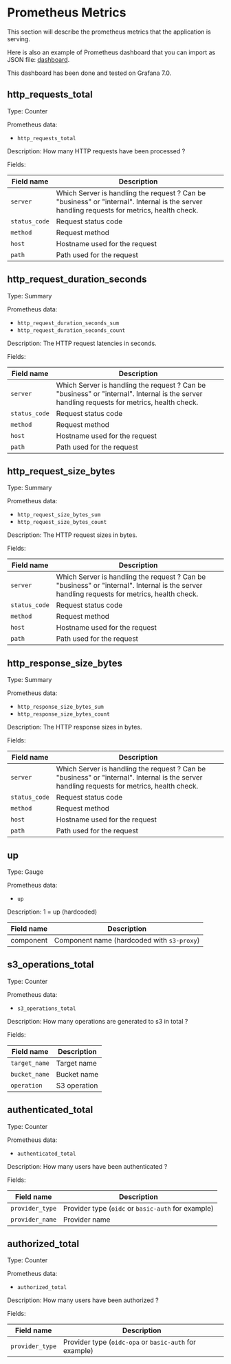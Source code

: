 # Prometheus Metrics

This section will describe the prometheus metrics that the application is serving.

Here is also an example of Prometheus dashboard that you can import as JSON file: [dashboard](./s3-proxy-dashboard.json).

This dashboard has been done and tested on Grafana 7.0.

## http_requests_total

Type: Counter

Prometheus data:

- `http_requests_total`

Description: How many HTTP requests have been processed ?

Fields:

| Field name    | Description                                                                                                                                 |
| ------------- | ------------------------------------------------------------------------------------------------------------------------------------------- |
| `server`      | Which Server is handling the request ? Can be "business" or "internal". Internal is the server handling requests for metrics, health check. |
| `status_code` | Request status code                                                                                                                         |
| `method`      | Request method                                                                                                                              |
| `host`        | Hostname used for the request                                                                                                               |
| `path`        | Path used for the request                                                                                                                   |

## http_request_duration_seconds

Type: Summary

Prometheus data:

- `http_request_duration_seconds_sum`
- `http_request_duration_seconds_count`

Description: The HTTP request latencies in seconds.

Fields:

| Field name    | Description                                                                                                                                 |
| ------------- | ------------------------------------------------------------------------------------------------------------------------------------------- |
| `server`      | Which Server is handling the request ? Can be "business" or "internal". Internal is the server handling requests for metrics, health check. |
| `status_code` | Request status code                                                                                                                         |
| `method`      | Request method                                                                                                                              |
| `host`        | Hostname used for the request                                                                                                               |
| `path`        | Path used for the request                                                                                                                   |

## http_request_size_bytes

Type: Summary

Prometheus data:

- `http_request_size_bytes_sum`
- `http_request_size_bytes_count`

Description: The HTTP request sizes in bytes.

Fields:

| Field name    | Description                                                                                                                                 |
| ------------- | ------------------------------------------------------------------------------------------------------------------------------------------- |
| `server`      | Which Server is handling the request ? Can be "business" or "internal". Internal is the server handling requests for metrics, health check. |
| `status_code` | Request status code                                                                                                                         |
| `method`      | Request method                                                                                                                              |
| `host`        | Hostname used for the request                                                                                                               |
| `path`        | Path used for the request                                                                                                                   |

## http_response_size_bytes

Type: Summary

Prometheus data:

- `http_response_size_bytes_sum`
- `http_response_size_bytes_count`

Description: The HTTP response sizes in bytes.

Fields:

| Field name    | Description                                                                                                                                 |
| ------------- | ------------------------------------------------------------------------------------------------------------------------------------------- |
| `server`      | Which Server is handling the request ? Can be "business" or "internal". Internal is the server handling requests for metrics, health check. |
| `status_code` | Request status code                                                                                                                         |
| `method`      | Request method                                                                                                                              |
| `host`        | Hostname used for the request                                                                                                               |
| `path`        | Path used for the request                                                                                                                   |

## up

Type: Gauge

Prometheus data:

- `up`

Description: 1 = up (hardcoded)

| Field name | Description                                |
| ---------- | ------------------------------------------ |
| component  | Component name (hardcoded with `s3-proxy`) |

## s3_operations_total

Type: Counter

Prometheus data:

- `s3_operations_total`

Description: How many operations are generated to s3 in total ?

Fields:

| Field name    | Description  |
| ------------- | ------------ |
| `target_name` | Target name  |
| `bucket_name` | Bucket name  |
| `operation`   | S3 operation |

## authenticated_total

Type: Counter

Prometheus data:

- `authenticated_total`

Description: How many users have been authenticated ?

Fields:

| Field name      | Description                                        |
| --------------- | -------------------------------------------------- |
| `provider_type` | Provider type (`oidc` or `basic-auth` for example) |
| `provider_name` | Provider name                                      |

## authorized_total

Type: Counter

Prometheus data:

- `authorized_total`

Description: How many users have been authorized ?

Fields:

| Field name      | Description                                            |
| --------------- | ------------------------------------------------------ |
| `provider_type` | Provider type (`oidc-opa` or `basic-auth` for example) |
